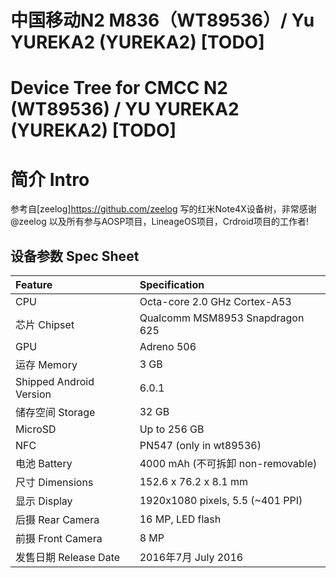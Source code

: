 # 中国移动N2 M836（WT89536）/ Yu YUREKA2 (YUREKA2) [TODO]
# Device Tree for CMCC N2 (WT89536) / YU YUREKA2 (YUREKA2) [TODO]

# 简介 Intro
参考自[zeelog]https://github.com/zeelog 写的红米Note4X设备树，非常感谢@zeelog 以及所有参与AOSP项目，LineageOS项目，Crdroid项目的工作者!

## 设备参数 Spec Sheet

| Feature                 | Specification                     |
| :---------------------- | :-------------------------------- |
| CPU                     | Octa-core 2.0 GHz Cortex-A53      |
| 芯片 Chipset             | Qualcomm MSM8953 Snapdragon 625   |
| GPU                     | Adreno 506                        |
| 运存 Memory              | 3 GB                              |
| Shipped Android Version | 6.0.1                             |
| 储存空间 Storage         | 32 GB                             |
| MicroSD                 | Up to 256 GB                      |
| NFC                     | PN547 (only in wt89536)           |
| 电池 Battery             | 4000 mAh (不可拆卸 non-removable)   |
| 尺寸 Dimensions          | 152.6 x 76.2 x 8.1 mm             |
| 显示 Display             | 1920x1080 pixels, 5.5 (~401 PPI)  |
| 后摄 Rear Camera         | 16 MP, LED flash                  |
| 前摄 Front Camera        | 8 MP                              |
| 发售日期 Release Date     | 2016年7月 July 2016               |

